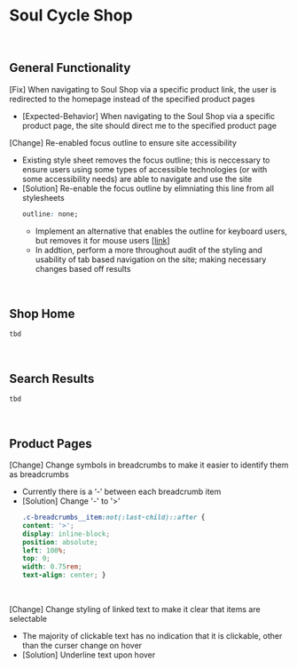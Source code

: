 Soul Cycle Shop 
======
<br>

## **General Functionality**
[Fix] When navigating to Soul Shop via a specific product link, the user is redirected to the homepage instead of the specified product pages
* [Expected-Behavior] When navigating to the Soul Shop via a specific product page, the site should direct me to the specified product page

[Change] Re-enabled focus outline to ensure site accessibility
* Existing style sheet removes the focus outline; this is neccessary to ensure users using some types of accessible technologies (or with some accessibility needs) are able to navigate and use the site
* [Solution] Re-enable the focus outline by elimniating this line from all stylesheets
    ```css
    outline: none;
    ```
    * Implement an alternative that enables the outline for keyboard users, but removes it for mouse users [[link]](https://medium.com/better-programming/a11y-never-remove-the-outlines-ee4efc7a9968)
    * In addtion, perform a more throughout audit of the styling and usability of tab based navigation on the site; making necessary changes based off results

<br>

## **Shop Home**
`tbd`

<br>

## **Search Results**
`tbd`

<br>

## **Product Pages**

[Change] Change symbols in breadcrumbs to make it easier to identify them as breadcrumbs
* Currently there is a ‘-’ between each breadcrumb item
* [Solution] Change '-' to '>'
    ```css
    .c-breadcrumbs__item:not(:last-child)::after {
    content: '>';
    display: inline-block;
    position: absolute;
    left: 100%;
    top: 0;
    width: 0.75rem;
    text-align: center; }
    ```
<br>

[Change] Change styling of linked text to make it clear that items are selectable
* The majority of clickable text has no indication that it is clickable, other than the 
curser change on hover
* [Solution] Underline text upon hover




